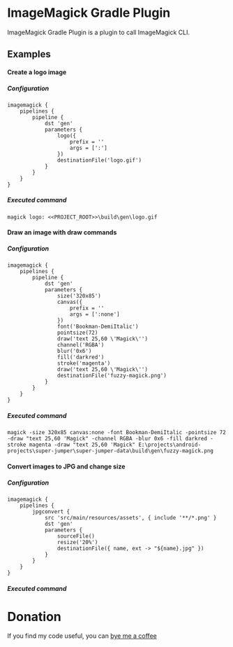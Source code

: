 # ImageMagick Gradle Plugin
ImageMagick Gradle Plugin is a plugin to call ImageMagick CLI.

## Examples

#### Create a logo image
##### Configuration
```
imagemagick {
    pipelines {
        pipeline {
            dst 'gen'
            parameters {
                logo({
                    prefix = ''
                    args = [':']
                })
                destinationFile('logo.gif')
            }
        }
    }
}
```
##### Executed command
```
magick logo: <<PROJECT_ROOT>>\build\gen\logo.gif
```

#### Draw an image with draw commands
##### Configuration
```
imagemagick {
    pipelines {
        pipeline {
            dst 'gen'
            parameters {
                size('320x85')
                canvas({
                    prefix = ''
                    args = [':none']
                })
                font('Bookman-DemiItalic')
                pointsize(72)
                draw('text 25,60 \'Magick\'')
                channel('RGBA')
                blur('0x6')
                fill('darkred')
                stroke('magenta')
                draw('text 25,60 \'Magick\'')
                destinationFile('fuzzy-magick.png')
            }
        }
    }
}
```
##### Executed command
```
magick -size 320x85 canvas:none -font Bookman-DemiItalic -pointsize 72 -draw "text 25,60 'Magick" -channel RGBA -blur 0x6 -fill darkred -stroke magenta -draw "text 25,60 'Magick" E:\projects\android-projects\super-jumper\super-jumper-data\build\gen\fuzzy-magick.png
```

#### Convert images to JPG and change size
##### Configuration
```
imagemagick {
    pipelines {
        jpgconvert {
            src 'src/main/resources/assets', { include '**/*.png' }
            dst 'gen'
            parameters {
                sourceFile()
                resize('20%')
                destinationFile({ name, ext -> "${name}.jpg" })
            }
        }
    }
}
```
##### Executed command

# Donation
If you find my code useful, you can [bye me a coffee](https://www.paypal.me/dshapovalov)
